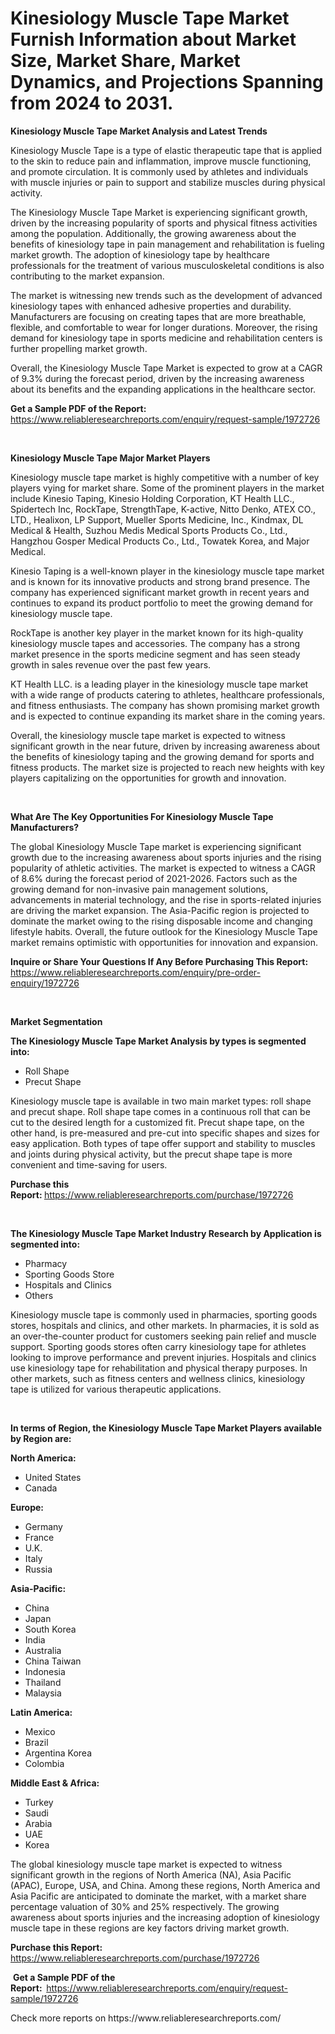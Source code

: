 <p><h1>Kinesiology Muscle Tape Market Furnish Information about Market Size, Market Share, Market Dynamics, and Projections Spanning from 2024 to 2031.</h1></p><p><strong>Kinesiology Muscle Tape Market Analysis and Latest Trends</strong></p>
<p><p>Kinesiology Muscle Tape is a type of elastic therapeutic tape that is applied to the skin to reduce pain and inflammation, improve muscle functioning, and promote circulation. It is commonly used by athletes and individuals with muscle injuries or pain to support and stabilize muscles during physical activity.</p><p>The Kinesiology Muscle Tape Market is experiencing significant growth, driven by the increasing popularity of sports and physical fitness activities among the population. Additionally, the growing awareness about the benefits of kinesiology tape in pain management and rehabilitation is fueling market growth. The adoption of kinesiology tape by healthcare professionals for the treatment of various musculoskeletal conditions is also contributing to the market expansion.</p><p>The market is witnessing new trends such as the development of advanced kinesiology tapes with enhanced adhesive properties and durability. Manufacturers are focusing on creating tapes that are more breathable, flexible, and comfortable to wear for longer durations. Moreover, the rising demand for kinesiology tape in sports medicine and rehabilitation centers is further propelling market growth.</p><p>Overall, the Kinesiology Muscle Tape Market is expected to grow at a CAGR of 9.3% during the forecast period, driven by the increasing awareness about its benefits and the expanding applications in the healthcare sector.</p></p>
<p><strong>Get a Sample PDF of the Report:&nbsp;</strong> <a href="https://www.reliableresearchreports.com/enquiry/request-sample/1972726">https://www.reliableresearchreports.com/enquiry/request-sample/1972726</a></p>
<p>&nbsp;</p>
<p><strong>Kinesiology Muscle Tape Major Market Players</strong></p>
<p><p>Kinesiology muscle tape market is highly competitive with a number of key players vying for market share. Some of the prominent players in the market include Kinesio Taping, Kinesio Holding Corporation, KT Health LLC., Spidertech Inc, RockTape, StrengthTape, K-active, Nitto Denko, ATEX CO., LTD., Healixon, LP Support, Mueller Sports Medicine, Inc., Kindmax, DL Medical & Health, Suzhou Medis Medical Sports Products Co., Ltd., Hangzhou Gosper Medical Products Co., Ltd., Towatek Korea, and Major Medical.</p><p>Kinesio Taping is a well-known player in the kinesiology muscle tape market and is known for its innovative products and strong brand presence. The company has experienced significant market growth in recent years and continues to expand its product portfolio to meet the growing demand for kinesiology muscle tape.</p><p>RockTape is another key player in the market known for its high-quality kinesiology muscle tapes and accessories. The company has a strong market presence in the sports medicine segment and has seen steady growth in sales revenue over the past few years.</p><p>KT Health LLC. is a leading player in the kinesiology muscle tape market with a wide range of products catering to athletes, healthcare professionals, and fitness enthusiasts. The company has shown promising market growth and is expected to continue expanding its market share in the coming years.</p><p>Overall, the kinesiology muscle tape market is expected to witness significant growth in the near future, driven by increasing awareness about the benefits of kinesiology taping and the growing demand for sports and fitness products. The market size is projected to reach new heights with key players capitalizing on the opportunities for growth and innovation.</p></p>
<p>&nbsp;</p>
<p><strong>What Are The Key Opportunities For Kinesiology Muscle Tape Manufacturers?</strong></p>
<p><p>The global Kinesiology Muscle Tape market is experiencing significant growth due to the increasing awareness about sports injuries and the rising popularity of athletic activities. The market is expected to witness a CAGR of 8.6% during the forecast period of 2021-2026. Factors such as the growing demand for non-invasive pain management solutions, advancements in material technology, and the rise in sports-related injuries are driving the market expansion. The Asia-Pacific region is projected to dominate the market owing to the rising disposable income and changing lifestyle habits. Overall, the future outlook for the Kinesiology Muscle Tape market remains optimistic with opportunities for innovation and expansion.</p></p>
<p><strong>Inquire or Share Your Questions If Any Before Purchasing This Report:</strong> <a href="https://www.reliableresearchreports.com/enquiry/pre-order-enquiry/1972726">https://www.reliableresearchreports.com/enquiry/pre-order-enquiry/1972726</a></p>
<p>&nbsp;</p>
<p><strong>Market Segmentation</strong></p>
<p><strong>The Kinesiology Muscle Tape Market Analysis by types is segmented into:</strong></p>
<p><ul><li>Roll Shape</li><li>Precut Shape</li></ul></p>
<p><p>Kinesiology muscle tape is available in two main market types: roll shape and precut shape. Roll shape tape comes in a continuous roll that can be cut to the desired length for a customized fit. Precut shape tape, on the other hand, is pre-measured and pre-cut into specific shapes and sizes for easy application. Both types of tape offer support and stability to muscles and joints during physical activity, but the precut shape tape is more convenient and time-saving for users.</p></p>
<p><strong>Purchase this Report:&nbsp;</strong><a href="https://www.reliableresearchreports.com/purchase/1972726">https://www.reliableresearchreports.com/purchase/1972726</a></p>
<p>&nbsp;</p>
<p><strong>The Kinesiology Muscle Tape Market Industry Research by Application is segmented into:</strong></p>
<p><ul><li>Pharmacy</li><li>Sporting Goods Store</li><li>Hospitals and Clinics</li><li>Others</li></ul></p>
<p><p>Kinesiology muscle tape is commonly used in pharmacies, sporting goods stores, hospitals and clinics, and other markets. In pharmacies, it is sold as an over-the-counter product for customers seeking pain relief and muscle support. Sporting goods stores often carry kinesiology tape for athletes looking to improve performance and prevent injuries. Hospitals and clinics use kinesiology tape for rehabilitation and physical therapy purposes. In other markets, such as fitness centers and wellness clinics, kinesiology tape is utilized for various therapeutic applications.</p></p>
<p>&nbsp;</p>
<p><strong>In terms of Region, the Kinesiology Muscle Tape Market Players available by Region are:</strong></p>
<p>
    <p> <strong> North America: </strong>
        <ul>
            <li>United States</li>
            <li>Canada</li>
        </ul>
        </p> 
    <p> <strong> Europe: </strong>
        <ul>
            <li>Germany</li>
            <li>France</li>
            <li>U.K.</li>
            <li>Italy</li>
            <li>Russia</li>
        </ul>
        </p> 
    <p> <strong> Asia-Pacific: </strong>
        <ul>
            <li>China</li>
            <li>Japan</li>
            <li>South Korea</li>
            <li>India</li>
            <li>Australia</li>
            <li>China Taiwan</li>
            <li>Indonesia</li>
            <li>Thailand</li>
            <li>Malaysia</li>
        </ul>
        </p> 
    <p> <strong> Latin America: </strong>
        <ul>
            <li>Mexico</li>
            <li>Brazil</li>
            <li>Argentina Korea</li>
            <li>Colombia</li>
        </ul>
        </p> 
    <p> <strong> Middle East & Africa: </strong>
        <ul>
            <li>Turkey</li>
            <li>Saudi</li>
            <li>Arabia</li>
            <li>UAE</li>
            <li>Korea</li>
        </ul>
    </p>
    </p>
<p><p>The global kinesiology muscle tape market is expected to witness significant growth in the regions of North America (NA), Asia Pacific (APAC), Europe, USA, and China. Among these regions, North America and Asia Pacific are anticipated to dominate the market, with a market share percentage valuation of 30% and 25% respectively. The growing awareness about sports injuries and the increasing adoption of kinesiology muscle tape in these regions are key factors driving market growth.</p></p>
<p><strong>Purchase this Report: </strong><a href="https://www.reliableresearchreports.com/purchase/1972726">https://www.reliableresearchreports.com/purchase/1972726</a></p>
<p>&nbsp;<strong>Get a Sample PDF of the Report:&nbsp;&nbsp;</strong><a href="https://www.reliableresearchreports.com/enquiry/request-sample/1972726">https://www.reliableresearchreports.com/enquiry/request-sample/1972726</a></p>
<p><strong></strong></p>
<p>Check more reports on https://www.reliableresearchreports.com/</p>
